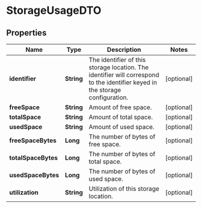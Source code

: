 

# StorageUsageDTO

## Properties

Name | Type | Description | Notes
------------ | ------------- | ------------- | -------------
**identifier** | **String** | The identifier of this storage location. The identifier will correspond to the identifier keyed in the storage configuration. |  [optional]
**freeSpace** | **String** | Amount of free space. |  [optional]
**totalSpace** | **String** | Amount of total space. |  [optional]
**usedSpace** | **String** | Amount of used space. |  [optional]
**freeSpaceBytes** | **Long** | The number of bytes of free space. |  [optional]
**totalSpaceBytes** | **Long** | The number of bytes of total space. |  [optional]
**usedSpaceBytes** | **Long** | The number of bytes of used space. |  [optional]
**utilization** | **String** | Utilization of this storage location. |  [optional]



